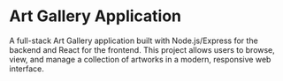 # Art Gallery Application

A full-stack Art Gallery application built with Node.js/Express for the backend and React for the frontend. This project allows users to browse, view, and manage a collection of artworks in a modern, responsive web interface.
